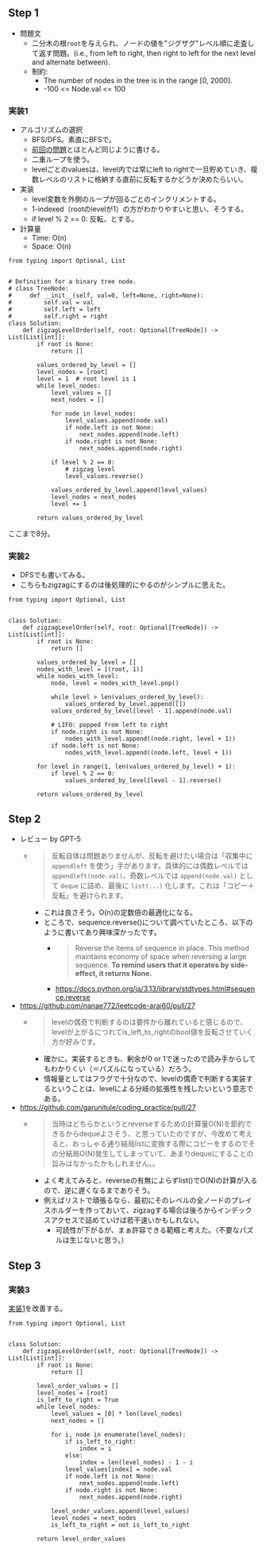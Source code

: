 ## Step 1

- 問題文
  - 二分木の根`root`を与えられ、ノードの値を"ジグザグ"レベル順に走査して返す問題。(i.e., from left to right, then right to left for the next level and alternate between).
  - 制約:
    - The number of nodes in the tree is in the range [0, 2000].
    - -100 <= Node.val <= 100

### 実装1

- アルゴリズムの選択
  - BFS/DFS。素直にBFSで。
  - [前回の問題](https://leetcode.com/problems/binary-tree-level-order-traversal/)とほとんど同じように書ける。
  - 二重ループを使う。
  - levelごとのvaluesは、level内では常にleft to rightで一旦貯めていき、複数レベルのリストに格納する直前に反転するかどうか決めたらいい。
- 実装
  - level変数を外側のループが回るごとのインクリメントする。
  - 1-indexed（rootのlevelが1）の方がわかりやすいと思い、そうする。
  - if level % 2 == 0: 反転、とする。
- 計算量
  - Time: O(n)
  - Space: O(n) 

```python3
from typing import Optional, List


# Definition for a binary tree node.
# class TreeNode:
#     def __init__(self, val=0, left=None, right=None):
#         self.val = val
#         self.left = left
#         self.right = right
class Solution:
    def zigzagLevelOrder(self, root: Optional[TreeNode]) -> List[List[int]]:
        if root is None:
            return []
        
        values_ordered_by_level = []
        level_nodes = [root]
        level = 1  # root level is 1
        while level_nodes:
            level_values = []
            next_nodes = []
            
            for node in level_nodes:
                level_values.append(node.val)
                if node.left is not None:
                    next_nodes.append(node.left)
                if node.right is not None:
                    next_nodes.append(node.right)
            
            if level % 2 == 0:
                # zigzag level
                level_values.reverse()
            
            values_ordered_by_level.append(level_values)
            level_nodes = next_nodes
            level += 1
        
        return values_ordered_by_level
```

ここまで8分。

### 実装2

- DFSでも書いてみる。
- こちらもzigzagにするのは後処理的にやるのがシンプルに思えた。

```python3
from typing import Optional, List


class Solution:
    def zigzagLevelOrder(self, root: Optional[TreeNode]) -> List[List[int]]:
        if root is None:
            return []
        
        values_ordered_by_level = []
        nodes_with_level = [(root, 1)]
        while nodes_with_level:
            node, level = nodes_with_level.pop()
            
            while level > len(values_ordered_by_level):
                values_ordered_by_level.append([])
            values_ordered_by_level[level - 1].append(node.val)

            # LIFO: popped from left to right
            if node.right is not None:
                nodes_with_level.append((node.right, level + 1))
            if node.left is not None:
                nodes_with_level.append((node.left, level + 1))
        
        for level in range(1, len(values_ordered_by_level) + 1):
            if level % 2 == 0:
                values_ordered_by_level[level - 1].reverse()
        
        return values_ordered_by_level
```

## Step 2

- レビュー by GPT-5
  - > 反転自体は問題ありませんが、反転を避けたい場合は「収集中に `appendleft` を使う」手があります。具体的には偶数レベルでは `appendleft(node.val)`、奇数レベルでは `append(node.val)` として `deque` に詰め、最後に `list(...)` 化します。これは「コピー＋反転」を避けられます。
    - これは良さそう。O(n)の定数倍の最適化になる。
    - ところで、sequence.reverse()について調べていたところ、以下のように書いてあり興味深かったです。
      - > Reverse the items of sequence in place. This method maintains economy of space when reversing a large sequence. **To remind users that it operates by side-effect, it returns None.**
      - https://docs.python.org/ja/3.13/library/stdtypes.html#sequence.reverse
- https://github.com/nanae772/leetcode-arai60/pull/27
  - > levelの偶奇で判断するのは要件から離れていると感じるので、levelが上がるにつれてis_left_to_rightのbool値を反転させていく方が好みです。
    - 確かに。実装するときも、剰余が0 or 1で迷ったので読み手からしてもわかりくい（＝パズルになっている）だろう。
    - 情報量としてはフラグで十分なので、levelの偶奇で判断する実装するということは、levelによる分岐の拡張性を残したいという意志である。
- https://github.com/garunitule/coding_practice/pull/27
  - > 当時はどちらかというとreverseするための計算量O(N)を節約できるからdequeよさそう、と思っていたのですが、今改めて考えると、おっしゃる通り結局listに変換する際にコピーをするのでその分結局O(N)発生してしまっていて、あまりdequeにすることの旨みはなかったかもしれません。。
    - よく考えてみると、reverseの有無によらずlist()でO(N)の計算が入るので、逆に遅くなるまでありそう。
    - 例えばリストで頑張るなら、最初にそのレベルの全ノードのプレイスホルダーを作っておいて、zigzagする場合は後ろからインデックスアクセスで詰めていけば若干速いかもしれない。
      - 可読性が下がるが、まぁ許容できる範疇と考えた。（不要なパズルは生じないと思う。）

## Step 3

### 実装3

[実装1](#実装1)を改善する。

```python3
from typing import Optional, List


class Solution:
    def zigzagLevelOrder(self, root: Optional[TreeNode]) -> List[List[int]]:
        if root is None:
            return []
        
        level_order_values = []
        level_nodes = [root]
        is_left_to_right = True
        while level_nodes:
            level_values = [0] * len(level_nodes)
            next_nodes = []

            for i, node in enumerate(level_nodes):
                if is_left_to_right:
                    index = i
                else:
                    index = len(level_nodes) - 1 - i
                level_values[index] = node.val
                if node.left is not None:
                    next_nodes.append(node.left)
                if node.right is not None:
                    next_nodes.append(node.right)
            
            level_order_values.append(level_values)
            level_nodes = next_nodes
            is_left_to_right = not is_left_to_right
        
        return level_order_values
```
